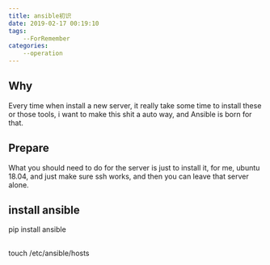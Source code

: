 ```yaml
---
title: ansible初识
date: 2019-02-17 00:19:10
tags:
    --ForRemember
categories:
    --operation
---
```


## Why
Every time when install a new server, it really take some time to install these or those tools, i want to make this shit a auto way, and Ansible is born for that.

## Prepare
What you should need to do for the server is just to install it, for me, ubuntu 18.04, and just make sure ssh works, and then you can leave that server alone.

## install ansible
pip install ansible

##
touch /etc/ansible/hosts
